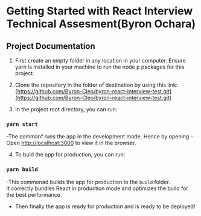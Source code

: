 # Getting Started with React Interview Technical Assesment(Byron Ochara)

## Project Documentation

1. First create an empty folder in any location in your computer. Ensure yarn is installed in your machine to run the node p
   packages for this project.

2. Clone the repository in the folder of destination by using this link:[https://github.com/Byron-Cleo/byron-react-interview-test.git](https://github.com/Byron-Cleo/byron-react-interview-test.git)

3. In the project root directory, you can run:

### `yarn start`

-The commanf runs the app in the development mode. Hence by opening
-Open [http://localhost:3000](http://localhost:3000) to view it in the browser.

4. To buid the app for production, you can run:

### `yarn build`

-This commonad builds the app for production to the `build` folder.\
It correctly bundles React in production mode and optimizes the build for the best performance.
- Then finally the app is ready for production and  is ready to be deployed!
